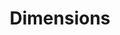 ---
bigquery: https://console.cloud.google.com/bigquery?p=covid-19-dimensions-ai&page=table&d=data&t=publications
contributors: Digital Science, https://www.digital-science.com/
cost: Free for personal, non-commercial use.
description: Dimensions contains more than 100 million publications, ranging from
  articles published in scholarly journals, books and book chapters, to preprints
  and conference proceedings. All publications are contextualized with linked data
  sets, funding, publications, patents, clinical trials, and policy documents. You
  can also view associated categories, funders, institutions, and researcher profiles.
documentation: https://docs.dimensions.ai/bigquery/index.html
last_edit: 04/10/2022, 08:59:50
location: https://www.dimensions.ai/products/free/
maintained_by: Digital Science, https://www.digital-science.com/
schema_fields:
- priority_date
- types
- research_org_state_names
- date
- subtitles
- acronym
- date_inserted
- funding_aud
- email_address
- parent_id
- category_hra
- granted_date
- clinical_trial_ids
- kind
- family_members_ids
- date_print
- funding_eur
- associated_publication_pmid
- volume
- start_year
- original_assignee
- publisher
- interventions
- active_years
- category_hrcs_hc
- original_title
- category_sdg
- filing_status
- metrics
- associated_publication_doi
- date_imported_gbq
- research_org_country_names
- category_icrp_ct
- current_assignee
- start_date
- book_title
- granted_year
- date_modified
- linkout
- category_for
- end_date
- description
- resulting_publication_ids
- open_access_categories
- inventor_names
- legal_status
- supporting_grant_ids
- assignee_countries
- current_assignee_countries
- pmcid
- funding_jpy
- end_year
- associated_publication_id
- conference
- funding_cad
- cited_by_ids
- family_count
- date_online
- issue
- editors
- categories
- funding_amount
- expiration_year
- category_rcdc
- gender
- category_uoa
- funding_cny
- source_id
- repository_url
- isbn
- date_normal
- embargo_date
- assignee_orgs
- altmetrics
- authors
- category_bra
- filing_date
- book_series_title
- license
- grant_number
- current_assignee_orgs
- priority_year
- arxiv_id
- funding_gbp
- researcher_ids
- category_hrcs_rac
- journal
- publication_date
- reference_ids
- repository_name
- year
- journal_lists
- funding_currency
- mesh_headings
- repository_id
- funding_details
- address
- labels
- filing_year
- patent_ids
- original_assignee_countries
- associated_publication_arxiv_id
- citations_count
- brief_title
- family_id
- status
- funder_countries
- created_date
- acronyms
- citations
- citation_string
- funder_org_state_codes
- funder_org_cities
- concepts
- publication_ids
- research_org_countries
- funder_org_countries
- relationships
- acknowledgements
- title
- links
- publication_year
- funder_org_acronyms
- funding_nzd
- language
- legal_events
- organisation_details
- category_icrp_cso
- established
- mesh_terms
- original_abstract
- abstract
- research_org_state_codes
- registry
- research_org_cities
- wikipedia_url
- research_org_city_names
- funding_chf
- id
- foa_number
- conditions
- original_assignee_orgs
- funding_usd
- research_orgs
- aliases
- cpc
- phase
- pmid
- type
- eisbn
- expiration_date
- resulting_publication_doi
- doi
- jurisdiction
- proceedings_title
- external_ids
- pages
- funder_org
- ipcr
- funder_orgs
- application_number
- investigators
- associated_grant_ids
- name
- open_access_categories_v2
shortname: dimensions
tags:
- scholarly literature
- patents
- funding
- clinical trials
- academic profiles
terms_of_use: 'Use of both the Dimensions COVID-19 dataset and full Dimensions dataset
  are subject to the Dimensions Terms of use: https://www.dimensions.ai/policies-terms-legal '
title: Dimensions
uuid: dcff88bd-fe6b-4fdb-8159-809bf9d7bc1c
---